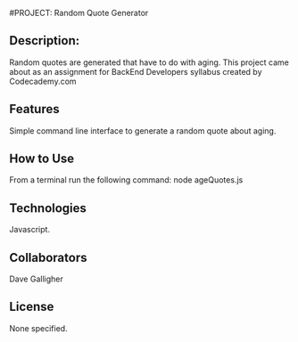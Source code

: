 #PROJECT: Random Quote Generator

## Description:
Random quotes are generated that have to do with aging. This project came about as an assignment for BackEnd Developers syllabus created by Codecademy.com

## Features
Simple command line interface to generate a random quote about aging.

## How to Use
From a terminal run the following command: node ageQuotes.js

## Technologies
Javascript.

## Collaborators
Dave Galligher

## License
None specified.